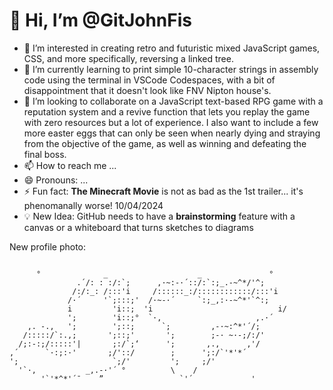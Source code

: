 # 👋 Hi, I’m @GitJohnFis
- 👀 I’m interested in creating retro and futuristic mixed JavaScript games, CSS, and more specifically, reversing a linked tree.
- 🌱 I’m currently learning to print simple 10-character strings in assembly code using the terminal in VSCode Codespaces, with a bit of disappointment that it doesn't look like FNV Nipton house's.
- 💞️ I’m looking to collaborate on a JavaScript text-based RPG game with a reputation system and a revive function that lets you replay the game with zero resources but a lot of experience. I also want to include a few more easter eggs that can only be seen when nearly dying and straying from the objective of the game, as well as winning and defeating the final boss.
- 📫 How to reach me ...
- 😄 Pronouns: ...
- ⚡ Fun fact: **The Minecraft Movie** is not as bad as the 1st trailer... it's phenomanally worse! 10/04/2024
- 💡 New Idea: GitHub needs to have a **brainstorming** feature with a canvas or a whiteboard that turns sketches to diagrams

New profile photo:
```

      °              _                    _               ° 
               .´/: : :/:`;      ,·~:-·´::/:`:;_.-~^*/'^;  
              /:/:_: /:::'i     /::::::_:/::::::::::::/:::'i  
             /·´     '`;:::;'  /·~-·´     `:;_,:·-~^*'`^:;  
             i         'i::;  'i                            i/  
             ';        'i::;°  `·,                     ,.·´    
    ,. -.,   ';        ';::;      `;         ,-·~:^*'´/;      
   /:::::/`:.,;       ';::;'       ';        ;-· ~·-;/:/'      
  /;:-:;/:::::'|       ;:/`;‘      ';       ,.,      ,'/        
,´      `·:;:·'       ;/'::/        ;      ';:/`'*'*´           
';                     `;/'         ';     ;/'                  
  '`·,           _,.-·'´ °          \    /                    
       '`'*^*'´¯    ”                 `'´             '        
```
<!---
GitJohnFis/GitJohnFis is a ✨ special ✨ repository because its `README.md` (this file) appears on your GitHub profile.
You can click the Preview link to take a look at your changes.
Git REMINDER-
**git add .
git commit -m "a description of your changes here"
git push origin main**
--->
